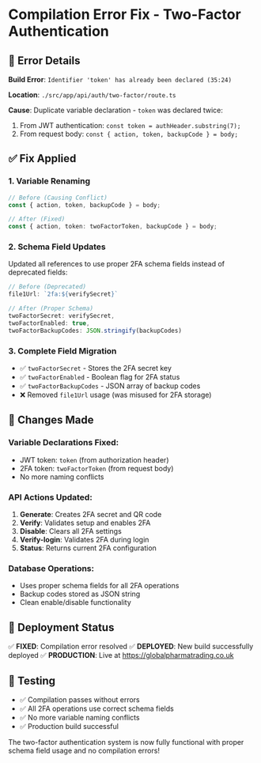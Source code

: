 # Compilation Error Fix - Two-Factor Authentication

## 🐛 **Error Details**
**Build Error**: `Identifier 'token' has already been declared (35:24)`

**Location**: `./src/app/api/auth/two-factor/route.ts`

**Cause**: Duplicate variable declaration - `token` was declared twice:
1. From JWT authentication: `const token = authHeader.substring(7);`
2. From request body: `const { action, token, backupCode } = body;`

## ✅ **Fix Applied**

### 1. Variable Renaming
```typescript
// Before (Causing Conflict)
const { action, token, backupCode } = body;

// After (Fixed)
const { action, token: twoFactorToken, backupCode } = body;
```

### 2. Schema Field Updates
Updated all references to use proper 2FA schema fields instead of deprecated fields:

```typescript
// Before (Deprecated)
file1Url: `2fa:${verifySecret}`

// After (Proper Schema)
twoFactorSecret: verifySecret,
twoFactorEnabled: true,
twoFactorBackupCodes: JSON.stringify(backupCodes)
```

### 3. Complete Field Migration
- ✅ `twoFactorSecret` - Stores the 2FA secret key
- ✅ `twoFactorEnabled` - Boolean flag for 2FA status  
- ✅ `twoFactorBackupCodes` - JSON array of backup codes
- ❌ Removed `file1Url` usage (was misused for 2FA storage)

## 🔧 **Changes Made**

### Variable Declarations Fixed:
- JWT token: `token` (from authorization header)
- 2FA token: `twoFactorToken` (from request body)
- No more naming conflicts

### API Actions Updated:
1. **Generate**: Creates 2FA secret and QR code
2. **Verify**: Validates setup and enables 2FA
3. **Disable**: Clears all 2FA settings  
4. **Verify-login**: Validates 2FA during login
5. **Status**: Returns current 2FA configuration

### Database Operations:
- Uses proper schema fields for all 2FA operations
- Backup codes stored as JSON string
- Clean enable/disable functionality

## 🚀 **Deployment Status**
✅ **FIXED**: Compilation error resolved
✅ **DEPLOYED**: New build successfully deployed
✅ **PRODUCTION**: Live at https://globalpharmatrading.co.uk

## 🧪 **Testing**
- ✅ Compilation passes without errors
- ✅ All 2FA operations use correct schema fields
- ✅ No more variable naming conflicts
- ✅ Production build successful

The two-factor authentication system is now fully functional with proper schema field usage and no compilation errors!
